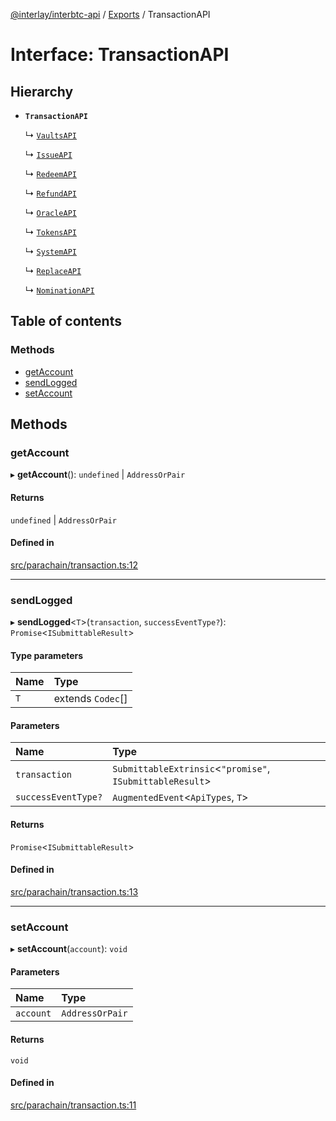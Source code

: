 [@interlay/interbtc-api](/README.md) / [Exports](/modules.md) / TransactionAPI

# Interface: TransactionAPI

## Hierarchy

- **`TransactionAPI`**

  ↳ [`VaultsAPI`](/interfaces/VaultsAPI.md)

  ↳ [`IssueAPI`](/interfaces/IssueAPI.md)

  ↳ [`RedeemAPI`](/interfaces/RedeemAPI.md)

  ↳ [`RefundAPI`](/interfaces/RefundAPI.md)

  ↳ [`OracleAPI`](/interfaces/OracleAPI.md)

  ↳ [`TokensAPI`](/interfaces/TokensAPI.md)

  ↳ [`SystemAPI`](/interfaces/SystemAPI.md)

  ↳ [`ReplaceAPI`](/interfaces/ReplaceAPI.md)

  ↳ [`NominationAPI`](/interfaces/NominationAPI.md)

## Table of contents

### Methods

- [getAccount](/interfaces/TransactionAPI.md#getaccount)
- [sendLogged](/interfaces/TransactionAPI.md#sendlogged)
- [setAccount](/interfaces/TransactionAPI.md#setaccount)

## Methods

### <a id="getaccount" name="getaccount"></a> getAccount

▸ **getAccount**(): `undefined` \| `AddressOrPair`

#### Returns

`undefined` \| `AddressOrPair`

#### Defined in

[src/parachain/transaction.ts:12](https://github.com/interlay/interbtc-api/blob/cc6b72b/src/parachain/transaction.ts#L12)

___

### <a id="sendlogged" name="sendlogged"></a> sendLogged

▸ **sendLogged**<`T`\>(`transaction`, `successEventType?`): `Promise`<`ISubmittableResult`\>

#### Type parameters

| Name | Type |
| :------ | :------ |
| `T` | extends `Codec`[] |

#### Parameters

| Name | Type |
| :------ | :------ |
| `transaction` | `SubmittableExtrinsic`<``"promise"``, `ISubmittableResult`\> |
| `successEventType?` | `AugmentedEvent`<`ApiTypes`, `T`\> |

#### Returns

`Promise`<`ISubmittableResult`\>

#### Defined in

[src/parachain/transaction.ts:13](https://github.com/interlay/interbtc-api/blob/cc6b72b/src/parachain/transaction.ts#L13)

___

### <a id="setaccount" name="setaccount"></a> setAccount

▸ **setAccount**(`account`): `void`

#### Parameters

| Name | Type |
| :------ | :------ |
| `account` | `AddressOrPair` |

#### Returns

`void`

#### Defined in

[src/parachain/transaction.ts:11](https://github.com/interlay/interbtc-api/blob/cc6b72b/src/parachain/transaction.ts#L11)
